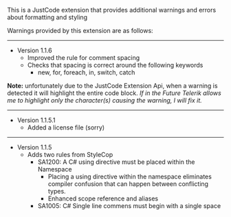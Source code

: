 This is a JustCode extension that provides additional warnings and errors about formatting and styling

 Warnings provided by this extension are as follows:

----------

- Version 1.1.6
	- Improved the rule for comment spacing
	- Checks that spacing is correct around the following keywords
		- new, for, foreach, in, switch, catch

**Note:** unfortunately due to the JustCode Extension Api, when a warning is detected it will highlight the entire code block.  *If in the Future Telerik allows me to highlight only the character(s) causing the warning, I will fix it.*

----------

- Version 1.1.5.1
	- Added a license file (sorry)

----------

- Version 1.1.5
	- Adds two rules from StyleCop
		- SA1200: A C# using directive must be placed within the Namespace
			- Placing a using directive within the namespace eliminates compiler confusion that can happen between conflicting types.
			- Enhanced scope reference and aliases
		- SA1005: C# Single line commens must begin with a single space